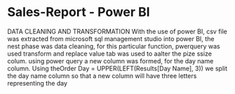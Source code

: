 # Sales-Report - Power BI




DATA CLEANING AND TRANSFORMATION
With the use of power BI,
csv file was extracted from microsoft sql management studio into power BI, the nest phase was data cleaning, for this particular function, pwerquery was used
transform and replace value tab was used to aalter the pize ssize colum. using power query a new column was formed, for the day name column. Using theOrder Day = UPPER(LEFT(Results[Day Name], 3)) we split the day name column so that a new column will have three letters representing the day
